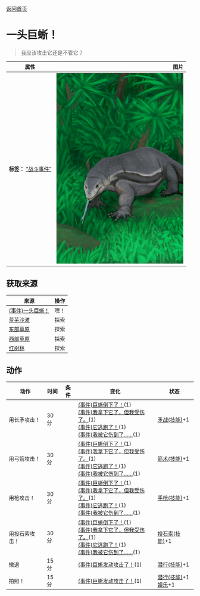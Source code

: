 [返回首页](index.md)  
# 一头巨蜥！  
> 我应该攻击它还是不管它？  
  
  属性  |   图片   
 ----  |  ----:   
 **标签：**	[“战斗事件”](tag_FightEvent.md)  |  ![](Sprite/MonitorEvent.png)   
  
## 获取来源  
来源  |  操作  
----  |  ----  
[(事件)一头巨蜥！](Event_MonitorRaid.md)  |  嘿！  
[荒芜沙滩](DesolateBeach.md)  |  探索  
[东部草原](GrasslandsE.md)  |  探索  
[西部草原](GrasslandsW.md)  |  探索  
[红树林](Mangroves.md)  |  探索  
## 动作  
动作  |  时间  |  条件  |  变化  |  状态  
----  |  ----  |  ----  |  ----  |  ----  
用长矛攻击！  |  30分  |    |  [(事件)巨蜥倒下了！](Event_MonitorFightSuccess.md)(1)<br>[(事件)我拿下它了，但我受伤了。](Event_MonitorFightMixedSuccess.md)(1)<br>[(事件)它逃跑了！](Event_MonitorFightFailure.md)(1)<br>[(事件)我被它伤到了……](Event_MonitorFightBadFailure.md)(1)  |  [矛战(技能)](Skill_SpearFighting.md)+1  
用弓箭攻击！  |  30分  |    |  [(事件)巨蜥倒下了！](Event_MonitorFightSuccess.md)(1)<br>[(事件)我拿下它了，但我受伤了。](Event_MonitorFightMixedSuccess.md)(1)<br>[(事件)它逃跑了！](Event_MonitorFightFailure.md)(1)<br>[(事件)我被它伤到了……](Event_MonitorFightBadFailure.md)(1)  |  [箭术(技能)](Skill_Archery.md)+1  
用枪攻击！  |  30分  |    |  [(事件)巨蜥倒下了！](Event_MonitorFightSuccess.md)(1)<br>[(事件)我拿下它了，但我受伤了。](Event_MonitorFightMixedSuccess.md)(1)<br>[(事件)它逃跑了！](Event_MonitorFightFailure.md)(1)<br>[(事件)我被它伤到了……](Event_MonitorFightBadFailure.md)(1)  |  [手枪(技能)](Skill_Handguns.md)+1  
用投石索攻击！  |  30分  |    |  [(事件)巨蜥倒下了！](Event_MonitorFightSuccess.md)(1)<br>[(事件)我拿下它了，但我受伤了。](Event_MonitorFightMixedSuccess.md)(1)<br>[(事件)它逃跑了！](Event_MonitorFightFailure.md)(1)<br>[(事件)我被它伤到了……](Event_MonitorFightBadFailure.md)(1)  |  [投石索(技能)](Skill_Sling.md)+1  
撤退  |  15分  |    |  [(事件)巨蜥发动攻击了！](Event_MonitorFightFailedRetreat.md)(1)  |  [潜行(技能)](Skill_Stealth.md)+1  
拍照！  |  15分  |    |  [(事件)巨蜥发动攻击了！](Event_MonitorFightFailedRetreat.md)(1)  |  [潜行(技能)](Skill_Stealth.md)+1<br>[娱乐](Entertainment.md)+1  
